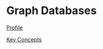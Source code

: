 # Graph Databases

[Profile](Graph%20Databases%2010295f512a294b868cf46f73ca740dff/Profile%2037ee30980fa74029b0e23e33811941d2.md)

[Key Concepts](Graph%20Databases%2010295f512a294b868cf46f73ca740dff/Key%20Concepts%20077258ba0a79469aa22071c89f79766b.md)
